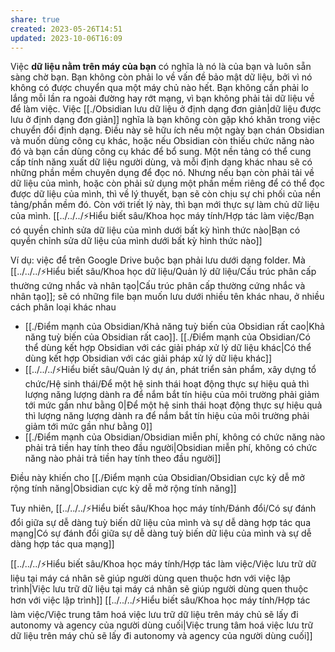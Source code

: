 ```yaml
---
share: true
created: 2023-05-26T14:51
updated: 2023-10-06T16:09
---
```

Việc **dữ liệu nằm trên máy của bạn** có nghĩa là nó là của bạn và luôn sẵn sàng chờ bạn. Bạn không còn phải lo về vấn đề bảo mật dữ liệu, bởi vì nó không có được chuyển qua một máy chủ nào hết. Bạn không cần phải lo lắng mỗi lần ra ngoài đường hay rớt mạng, vì bạn không phải tải dữ liệu về để làm việc. Việc [[./Obsidian lưu dữ liệu ở định dạng đơn giản|dữ liệu được lưu ở định dạng đơn giản]] nghĩa là bạn không còn gặp khó khăn trong việc chuyển đổi định dạng. Điều này sẽ hữu ích nếu một ngày bạn chán Obsidian và muốn dùng công cụ khác, hoặc nếu Obsidian còn thiếu chức năng nào đó và bạn cần dùng công cụ khác để bổ sung. Một nền tảng có thể cung cấp tính năng xuất dữ liệu người dùng, và mỗi định dạng khác nhau sẽ có những phần mềm chuyên dụng để đọc nó. Nhưng nếu bạn còn phải tải về dữ liệu của mình, hoặc còn phải sử dụng một phần mềm riêng để có thể đọc được dữ liệu của mình, thì về lý thuyết, bạn sẽ còn chịu sự chi phối của nền tảng/phần mềm đó. Còn với triết lý này, thì bạn mới thực sự làm chủ dữ liệu của mình. [[../../../⚡Hiểu biết sâu/Khoa học máy tính/Hợp tác làm việc/Bạn có quyền chỉnh sửa dữ liệu của mình dưới bất kỳ hình thức nào|Bạn có quyền chỉnh sửa dữ liệu của mình dưới bất kỳ hình thức nào]] 

Ví dụ: việc để trên Google Drive buộc bạn phải lưu dưới dạng folder. Mà [[../../../⚡Hiểu biết sâu/Khoa học dữ liệu/Quản lý dữ liệu/Cấu trúc phân cấp thường cứng nhắc và nhân tạo|Cấu trúc phân cấp thường cứng nhắc và nhân tạo]]; sẽ có những file bạn muốn lưu dưới nhiều tên khác nhau, ở nhiều cách phân loại khác nhau

- [[./Điểm mạnh của Obsidian/Khả năng tuỳ biến của Obsidian rất cao|Khả năng tuỳ biến của Obsidian rất cao]]. [[./Điểm mạnh của Obsidian/Có thể dùng kết hợp Obsidian với các giải pháp xử lý dữ liệu khác|Có thể dùng kết hợp Obsidian với các giải pháp xử lý dữ liệu khác]]
- [[../../../⚡Hiểu biết sâu/Quản lý dự án, phát triển sản phẩm, xây dựng tổ chức/Hệ sinh thái/Để một hệ sinh thái hoạt động thực sự hiệu quả thì lượng năng lượng dành ra để nắm bắt tín hiệu của môi trường phải giảm tới mức gần như bằng 0|Để một hệ sinh thái hoạt động thực sự hiệu quả thì lượng năng lượng dành ra để nắm bắt tín hiệu của môi trường phải giảm tới mức gần như bằng 0]]
- [[./Điểm mạnh của Obsidian/Obsidian miễn phí, không có chức năng nào phải trả tiền hay tính theo đầu người|Obsidian miễn phí, không có chức năng nào phải trả tiền hay tính theo đầu người]] 

Điều này khiến cho [[./Điểm mạnh của Obsidian/Obsidian cực kỳ dễ mở rộng tính năng|Obsidian cực kỳ dễ mở rộng tính năng]]

Tuy nhiên, [[../../../⚡Hiểu biết sâu/Khoa học máy tính/Đánh đổi/Có sự đánh đổi giữa sự dễ dàng tuỳ biến dữ liệu của mình và sự dễ dàng hợp tác qua mạng|Có sự đánh đổi giữa sự dễ dàng tuỳ biến dữ liệu của mình và sự dễ dàng hợp tác qua mạng]] 


[[../../../⚡Hiểu biết sâu/Khoa học máy tính/Hợp tác làm việc/Việc lưu trữ dữ liệu tại máy cá nhân sẽ giúp người dùng quen thuộc hơn với việc lập trình|Việc lưu trữ dữ liệu tại máy cá nhân sẽ giúp người dùng quen thuộc hơn với việc lập trình]] 
[[../../../⚡Hiểu biết sâu/Khoa học máy tính/Hợp tác làm việc/Việc trung tâm hoá việc lưu trữ dữ liệu trên máy chủ sẽ lấy đi autonomy và agency của người dùng cuối|Việc trung tâm hoá việc lưu trữ dữ liệu trên máy chủ sẽ lấy đi autonomy và agency của người dùng cuối]]
